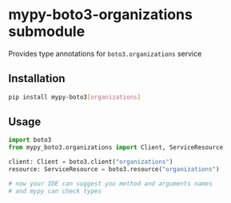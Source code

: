 # mypy-boto3-organizations submodule

Provides type annotations for `boto3.organizations` service

## Installation

```bash
pip install mypy-boto3[organizations]
```

## Usage

```python
import boto3
from mypy_boto3.organizations import Client, ServiceResource

client: Client = boto3.client("organizations")
resource: ServiceResource = boto3.resource("organizations")

# now your IDE can suggest you method and arguments names
# and mypy can check types
```

